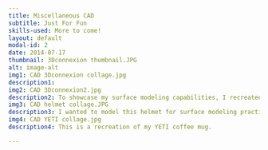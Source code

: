```yaml
---
title: Miscellaneous CAD
subtitle: Just For Fun 
skills-used: More to come!
layout: default
modal-id: 2
date: 2014-07-17
thumbnail: 3Dconnexion thumbnail.JPG
alt: image-alt
img1: CAD 3Dconnexion collage.jpg
description1:
img2: CAD 3Dconnexion2.jpg
description2: To showcase my surface modeling capabilities, I recreated the 3D mouse I use for CAD modeling. 
img3: CAD helmet collage.JPG
description3: I wanted to model this helmet for surface modeling practice. 
img4: CAD YETI collage.jpg
description4: This is a recreation of my YETI coffee mug.

---
```

